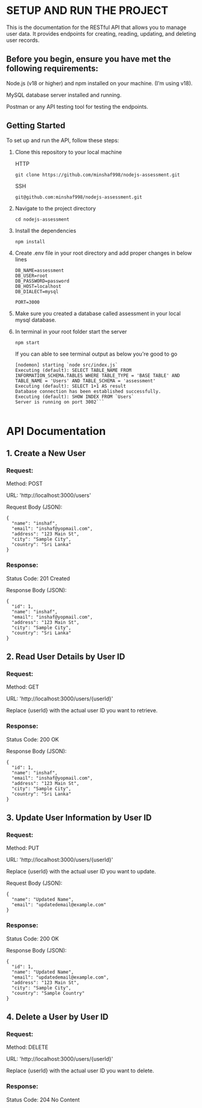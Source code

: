 # SETUP AND RUN THE PROJECT
This is the documentation for the RESTful API that allows you to manage user data. It provides endpoints for creating, reading, updating, and deleting user records.

## Before you begin, ensure you have met the following requirements:
Node.js (v18 or higher) and npm installed on your machine. (I'm using v18).

MySQL database server installed and running.

Postman or any API testing tool for testing the endpoints.

## Getting Started
To set up and run the API, follow these steps:

1. Clone this repository to your local machine

   HTTP
   ```
   git clone https://github.com/minshaf998/nodejs-assessment.git
   ```
   SSH
   ```
   git@github.com:minshaf998/nodejs-assessment.git
   ```
   
3. Navigate to the project directory

   ```
   cd nodejs-assessment
   ```

4. Install the dependencies
   ```
   npm install
   ```

5. Create .env file in your root directory and add proper changes in below lines
   ```
   DB_NAME=assessment
   DB_USER=root
   DB_PASSWORD=password
   DB_HOST=localhost
   DB_DIALECT=mysql

   PORT=3000
   ```
6. Make sure you created a database called assessment in your local mysql database.
7. In terminal in your root folder start the server
   ```
   npm start
   ```

   If you can able to see terminal output as below you're good to go
   ```[nodemon] restarting due to changes...
   [nodemon] starting `node src/index.js`
   Executing (default): SELECT TABLE_NAME FROM INFORMATION_SCHEMA.TABLES WHERE TABLE_TYPE = 'BASE TABLE' AND TABLE_NAME = 'Users' AND TABLE_SCHEMA = 'assessment'
   Executing (default): SELECT 1+1 AS result
   Database connection has been established successfully.
   Executing (default): SHOW INDEX FROM `Users`
   Server is running on port 3002```
   

# API Documentation
## 1. Create a New User
### Request:
Method: POST

URL: 'http://localhost:3000/users'

Request Body (JSON):
```
{
  "name": "inshaf",
  "email": "inshaf@yopmail.com",
  "address": "123 Main St",
  "city": "Sample City",
  "country": "Sri Lanka"
}
```
### Response:
Status Code: 201 Created

Response Body (JSON):
```
{
  "id": 1,
  "name": "inshaf",
  "email": "inshaf@yopmail.com",
  "address": "123 Main St",
  "city": "Sample City",
  "country": "Sri Lanka"
}
```

## 2. Read User Details by User ID
### Request:
Method: GET

URL: 'http://localhost:3000/users/{userId}'

Replace {userId} with the actual user ID you want to retrieve.

### Response:
Status Code: 200 OK

Response Body (JSON):
```
{
  "id": 1,
  "name": "inshaf",
  "email": "inshaf@yopmail.com",
  "address": "123 Main St",
  "city": "Sample City",
  "country": "Sri Lanka"
}
```
## 3. Update User Information by User ID
### Request:
Method: PUT

URL: 'http://localhost:3000/users/{userId}'

Replace {userId} with the actual user ID you want to update.

Request Body (JSON):
```
{
  "name": "Updated Name",
  "email": "updatedemail@example.com"
}
```

### Response:
Status Code: 200 OK

Response Body (JSON):
```
{
  "id": 1,
  "name": "Updated Name",
  "email": "updatedemail@example.com",
  "address": "123 Main St",
  "city": "Sample City",
  "country": "Sample Country"
}

```
## 4. Delete a User by User ID

### Request:
Method: DELETE

URL: 'http://localhost:3000/users/{userId}'

Replace {userId} with the actual user ID you want to delete.

### Response:
Status Code: 204 No Content
